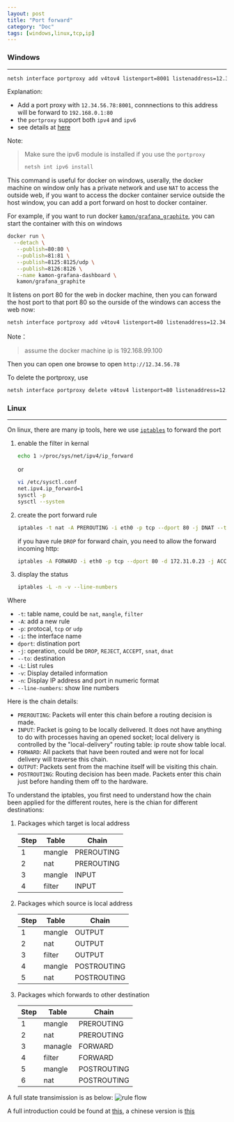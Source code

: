 ```yaml
---
layout: post
title: "Port forward"
category: "Doc"
tags: [windows,linux,tcp,ip]
---
```



### Windows ###
-----------------
```bash
netsh interface portproxy add v4tov4 listenport=8001 listenaddress=12.34.56.78 connectport=80 connectaddress=192.168.0.1
```

Explanation:

- Add a port proxy with `12.34.56.78:8001`, connnections to this address will be forward to `192.168.0.1:80`
- the `portproxy` support both `ipv4` and `ipv6`
- see details at [here](https://technet.microsoft.com/en-us/library/cc731068(v=ws.10).aspx)

Note:

> Make sure the ipv6 module is installed if you use the `portproxy`
>
> ```bash
> netsh int ipv6 install
> ```

This command is useful for docker on windows, userally, the docker machine on window only has a private network and use `NAT` to access the outside web, if you want to access the docker container service outside the host window, you can add a port forward on host to docker container.

For example, if you want to run docker [`kamon/grafana_graphite`](https://hub.docker.com/u/kamon/), you can start the container with this on windows

```bash
docker run \
  --detach \
   --publish=80:80 \
   --publish=81:81 \
   --publish=8125:8125/udp \
   --publish=8126:8126 \
   --name kamon-grafana-dashboard \
   kamon/grafana_graphite
```
It listens on port 80 for the web in docker machine, then you can forward the host port to that port 80 so the ourside of the windows can access the web now:

```bash
netsh interface portproxy add v4tov4 listenport=80 listenaddress=12.34.56.78 connectport=80 connectaddress=192.168.99.100
```

Note：

> assume the docker machine ip is 192.168.99.100

Then you can open one browse to open `http://12.34.56.78`

To delete the portproxy, use

```bash
netsh interface portproxy delete v4tov4 listenport=80 listenaddress=12.34.56.78 
```

### Linux ###
-----------------
On linux, there are many ip tools, here we use [`iptables`](http://ipset.netfilter.org/iptables.man.html) to forward the port

1. enable the filter in kernal

   ```bash
   echo 1 >/proc/sys/net/ipv4/ip_forward
   ```

   or

   ```bash
   vi /etc/sysctl.conf
   net.ipv4.ip_forward=1
   sysctl -p
   sysctl --system
   ```
   
2. create the port forward rule

   ```bash
   iptables -t nat -A PREROUTING -i eth0 -p tcp --dport 80 -j DNAT --to 172.31.0.23:80
   ```
  
   if you have rule `DROP` for forward chain, you need to allow the forward incoming http:
 
   ```bash
   iptables -A FORWARD -i eth0 -p tcp --dport 80 -d 172.31.0.23 -j ACCEPT
   ```

3. display the status
   ```bash
   iptables -L -n -v --line-numbers
   ```


Where

- `-t`: table name, could be `nat`, `mangle`, `filter`
- `-A`: add a new rule
- `-p`: protocal, `tcp` or `udp`
- `-i`: the interface name
- `dport`: distination port
- `-j`: operation, could be `DROP`, `REJECT`, `ACCEPT`, `snat`, `dnat`
- `--to`: destination 
- `-L`: List rules
- `-v`: Display detailed information
- `-n`: Display IP address and port in numeric format
- `--line-numbers`: show line numbers

Here is the chain details:

- `PREROUTING`: Packets will enter this chain before a routing decision is made.
- `INPUT`: Packet is going to be locally delivered. It does not have anything to do    with processes having an opened socket; local delivery is controlled by the "local-delivery" routing table: ip route show table local.
- `FORWARD`: All packets that have been routed and were not for local delivery will  traverse this chain.
- `OUTPUT`: Packets sent from the machine itself will be visiting this chain.
- `POSTROUTING`: Routing decision has been made. Packets enter this chain just before handing them off to the hardware.

To understand the iptables, you first need to understand how the chain been applied for the different routes, here is the chian for different destinations:

1. Packages which target is local address 

   | Step | Table  | Chain      |
   |------|--------|------------|
   | 1    | mangle | PREROUTING |
   | 2    | nat    | PREROUTING |
   | 3    | mangle | INPUT      |
   | 4    | filter | INPUT      |

2. Packages which source is local address

   | Step | Table  | Chain       |
   |------|--------|-------------|
   | 1    | mangle | OUTPUT      |
   | 2    | nat    | OUTPUT      |
   | 3    | filter | OUTPUT      |
   | 4    | mangle | POSTROUTING |
   | 5    | nat    | POSTROUTING |

3. Packages which forwards to other destination

   | Step | Table   | Chain       |
   |------|---------|-------------|
   | 1    | mangle  | PREROUTING  |
   | 2    | nat     | PREROUTING  | 
   | 3    | managle | FORWARD     |
   | 4    | filter  | FORWARD     |
   | 5    | mangle  | POSTROUTING |
   | 6    | nat     | POSTROUTING |

A full state transimission is as below:
![rule flow](https://www.frozentux.net/iptables-tutorial/images/tables_traverse.jpg)


A full introduction could be found at [this](https://www.frozentux.net/iptables-tutorial/iptables-tutorial.html), a chinese version is [this](https://www.frozentux.net/iptables-tutorial/cn/iptables-tutorial-cn-1.1.19.html)
